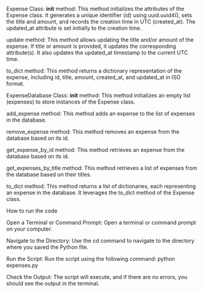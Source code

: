 Expense Class:
__init__ method: This method initializes the attributes of the Expense class.
It generates a unique identifier (id) using uuid.uuid4(), sets the title and amount,
and records the creation time in UTC (created_at).
The updated_at attribute is set initially to the creation time.

update method: This method allows updating the title and/or amount of the expense.
If title or amount is provided, it updates the corresponding attribute(s).
It also updates the updated_at timestamp to the current UTC time.

to_dict method: This method returns a dictionary representation of the expense,
including id, title, amount, created_at, and updated_at in ISO format.

ExpenseDatabase Class:
__init__ method: This method initializes an empty list (expenses) to store instances of the Expense class.

add_expense method: This method adds an expense to the list of expenses in the database.

remove_expense method: This method removes an expense from the database based on its id.

get_expense_by_id method: This method retrieves an expense from the database based on its id.

get_expenses_by_title method: This method retrieves a list of expenses from the database based on their titles.

to_dict method: This method returns a list of dictionaries, each representing an expense in the database.
It leverages the to_dict method of the Expense class.

How to run the code

Open a Terminal or Command Prompt:
Open a terminal or command prompt on your computer.

Navigate to the Directory:
Use the cd command to navigate to the directory where you saved the Python file. 

Run the Script:
Run the script using the following command:
python expenses.py

Check the Output:
The script will execute, and if there are no errors, you should see the output in the terminal.